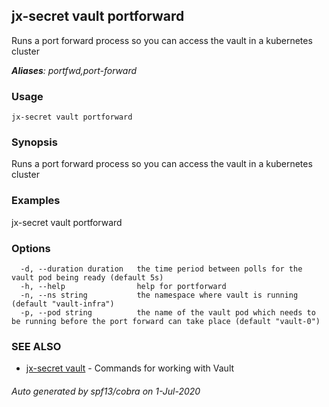## jx-secret vault portforward

Runs a port forward process so you can access the vault in a kubernetes cluster

***Aliases**: portfwd,port-forward*

### Usage

```
jx-secret vault portforward
```

### Synopsis

Runs a port forward process so you can access the vault in a kubernetes cluster

### Examples

  jx-secret vault portforward

### Options

```
  -d, --duration duration   the time period between polls for the vault pod being ready (default 5s)
  -h, --help                help for portforward
  -n, --ns string           the namespace where vault is running (default "vault-infra")
  -p, --pod string          the name of the vault pod which needs to be running before the port forward can take place (default "vault-0")
```

### SEE ALSO

* [jx-secret vault](jx-secret_vault.md)	 - Commands for working with Vault

###### Auto generated by spf13/cobra on 1-Jul-2020
